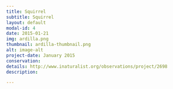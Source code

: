 ```yaml
---
title: Squirrel
subtitle: Squirrel
layout: default
modal-id: 4
date: 2015-01-21
img: ardilla.png
thumbnail: ardilla-thumbnail.png
alt: image-alt
project-date: January 2015
conservation: 
details: http://www.inaturalist.org/observations/project/2698
description:  

---
```

